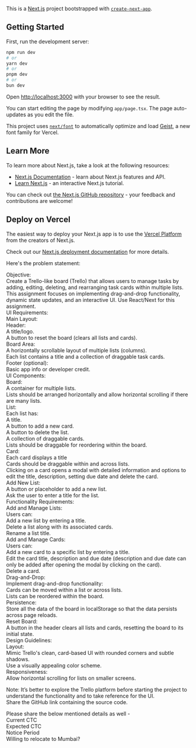 This is a [Next.js](https://nextjs.org) project bootstrapped with [`create-next-app`](https://nextjs.org/docs/app/api-reference/cli/create-next-app).

## Getting Started

First, run the development server:

```bash
npm run dev
# or
yarn dev
# or
pnpm dev
# or
bun dev
```

Open [http://localhost:3000](http://localhost:3000) with your browser to see the result.

You can start editing the page by modifying `app/page.tsx`. The page auto-updates as you edit the file.

This project uses [`next/font`](https://nextjs.org/docs/app/building-your-application/optimizing/fonts) to automatically optimize and load [Geist](https://vercel.com/font), a new font family for Vercel.

## Learn More

To learn more about Next.js, take a look at the following resources:

- [Next.js Documentation](https://nextjs.org/docs) - learn about Next.js features and API.
- [Learn Next.js](https://nextjs.org/learn) - an interactive Next.js tutorial.

You can check out [the Next.js GitHub repository](https://github.com/vercel/next.js) - your feedback and contributions are welcome!

## Deploy on Vercel

The easiest way to deploy your Next.js app is to use the [Vercel Platform](https://vercel.com/new?utm_medium=default-template&filter=next.js&utm_source=create-next-app&utm_campaign=create-next-app-readme) from the creators of Next.js.

Check out our [Next.js deployment documentation](https://nextjs.org/docs/app/building-your-application/deploying) for more details.



Here's the problem statement:

<p>Objective:<br>
Create a Trello-like board (Trello) that allows users to manage tasks by adding, editing, deleting, and rearranging task cards within multiple lists. This assignment focuses on implementing drag-and-drop functionality, dynamic state updates, and an interactive UI. Use React/Next for this assignment.<br>
UI Requirements:<br>
Main Layout:<br>
Header:<br>
A title/logo.<br>
A button to reset the board (clears all lists and cards).<br>
Board Area:<br>
A horizontally scrollable layout of multiple lists (columns).<br>
Each list contains a title and a collection of draggable task cards.<br>
Footer (optional):<br>
Basic app info or developer credit.<br>
UI Components:<br>
Board:<br>
A container for multiple lists.<br>
Lists should be arranged horizontally and allow horizontal scrolling if there are many lists.<br>
List:<br>
Each list has:<br>
A title.<br>
A button to add a new card.<br>
A button to delete the list.<br>
A collection of draggable cards.<br>
Lists should be draggable for reordering within the board.<br>
Card:<br>
Each card displays a title<br>
Cards should be draggable within and across lists.<br>
Clicking on a card opens a modal with detailed information and options to edit the title, description, setting due date and delete the card.<br>
Add New List:<br>
A button or placeholder to add a new list.<br>
Ask the user to enter a title for the list.<br>
Functionality Requirements:<br>
Add and Manage Lists:<br>
Users can:<br>
Add a new list by entering a title.<br>
Delete a list along with its associated cards.<br>
Rename a list title.<br>
Add and Manage Cards:<br>
Users can:<br>
Add a new card to a specific list by entering a title.<br>
Edit the card title, description and due date (description and due date can only be added after opening the modal by clicking on the card).<br>
Delete a card.<br>
Drag-and-Drop:<br>
Implement drag-and-drop functionality:<br>
Cards can be moved within a list or across lists.<br>
Lists can be reordered within the board.<br>
Persistence:<br>
Store all the data of the board in localStorage so that the data persists across page reloads.<br>
Reset Board:<br>
A button in the header clears all lists and cards, resetting the board to its initial state.<br>
Design Guidelines:<br>
Layout:<br>
Mimic Trello's clean, card-based UI with rounded corners and subtle shadows.<br>
Use a visually appealing color scheme.<br>
Responsiveness:<br>
Allow horizontal scrolling for lists on smaller screens.</p>

<p>Note: It&rsquo;s better to explore the Trello platform before starting the project to understand the functionality and to take reference for the UI.<br>
Share the GitHub link containing the source code.</p>

<p>Please share the below mentioned details as well -<br>
Current CTC<br>
Expected CTC<br>
Notice Period<br>
Willing to relocate to Mumbai?</p>

<p></p>
